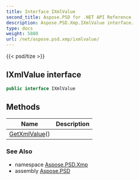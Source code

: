 ```yaml
---
title: Interface IXmlValue
second_title: Aspose.PSD for .NET API Reference
description: Aspose.PSD.Xmp.IXmlValue interface. 
type: docs
weight: 5880
url: /net/aspose.psd.xmp/ixmlvalue/
---
```

{{< psd/tize >}}
## IXmlValue interface

```csharp
public interface IXmlValue
```

## Methods

| Name | Description |
| --- | --- |
| [GetXmlValue](../../aspose.psd.xmp/ixmlvalue/getxmlvalue/)() |  |

### See Also

* namespace [Aspose.PSD.Xmp](../../aspose.psd.xmp/)
* assembly [Aspose.PSD](../../)


